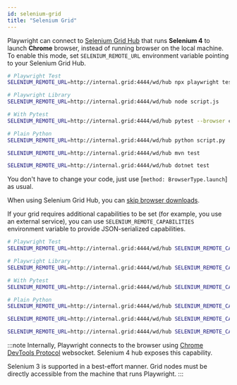 ```yaml
---
id: selenium-grid
title: "Selenium Grid"
---
```


Playwright can connect to [Selenium Grid Hub](https://www.selenium.dev/documentation/grid/) that runs **Selenium 4** to launch **Chrome** browser, instead of running browser on the local machine. To enable this mode, set `SELENIUM_REMOTE_URL` environment variable pointing to your Selenium Grid Hub.

```bash js
# Playwright Test
SELENIUM_REMOTE_URL=http://internal.grid:4444/wd/hub npx playwright test

# Playwright Library
SELENIUM_REMOTE_URL=http://internal.grid:4444/wd/hub node script.js
```

```bash python
# With Pytest
SELENIUM_REMOTE_URL=http://internal.grid:4444/wd/hub pytest --browser chromium

# Plain Python
SELENIUM_REMOTE_URL=http://internal.grid:4444/wd/hub python script.py
```

```bash java
SELENIUM_REMOTE_URL=http://internal.grid:4444/wd/hub mvn test
```

```bash csharp
SELENIUM_REMOTE_URL=http://internal.grid:4444/wd/hub dotnet test
```

You don't have to change your code, just use [`method: BrowserType.launch`] as usual.

When using Selenium Grid Hub, you can [skip browser downloads](./browsers.md#skip-browser-downloads).

If your grid requires additional capabilities to be set (for example, you use an external service), you can use `SELENIUM_REMOTE_CAPABILITIES` environment variable to provide JSON-serialized capabilities.

```bash js
# Playwright Test
SELENIUM_REMOTE_URL=http://internal.grid:4444/wd/hub SELENIUM_REMOTE_CAPABILITIES="{'mygrid:options':{os:'windows',username:'John',password:'secure'}}" npx playwright test

# Playwright Library
SELENIUM_REMOTE_URL=http://internal.grid:4444/wd/hub SELENIUM_REMOTE_CAPABILITIES="{'mygrid:options':{os:'windows',username:'John',password:'secure'}}" node script.js
```

```bash python
# With Pytest
SELENIUM_REMOTE_URL=http://internal.grid:4444/wd/hub SELENIUM_REMOTE_CAPABILITIES="{'mygrid:options':{os:'windows',username:'John',password:'secure'}}" pytest --browser chromium

# Plain Python
SELENIUM_REMOTE_URL=http://internal.grid:4444/wd/hub SELENIUM_REMOTE_CAPABILITIES="{'mygrid:options':{os:'windows',username:'John',password:'secure'}}" python script.py
```

```bash java
SELENIUM_REMOTE_URL=http://internal.grid:4444/wd/hub SELENIUM_REMOTE_CAPABILITIES="{'mygrid:options':{os:'windows',username:'John',password:'secure'}}" mvn test
```

```bash csharp
SELENIUM_REMOTE_URL=http://internal.grid:4444/wd/hub SELENIUM_REMOTE_CAPABILITIES="{'mygrid:options':{os:'windows',username:'John',password:'secure'}}" dotnet test
```

:::note
Internally, Playwright connects to the browser using [Chrome DevTools Protocol](https://chromedevtools.github.io/devtools-protocol/) websocket. Selenium 4 hub exposes this capability.

Selenium 3 is supported in a best-effort manner. Grid nodes must be directly accessible from the machine that runs Playwright.
:::
